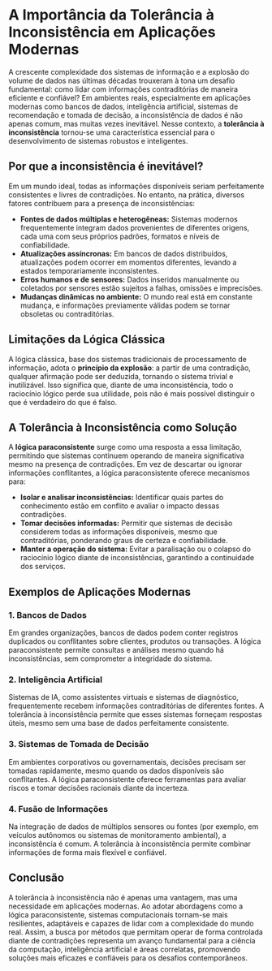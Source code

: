 # A Importância da Tolerância à Inconsistência em Aplicações Modernas

A crescente complexidade dos sistemas de informação e a explosão do volume de dados nas últimas décadas trouxeram à tona um desafio fundamental: como lidar com informações contraditórias de maneira eficiente e confiável? Em ambientes reais, especialmente em aplicações modernas como bancos de dados, inteligência artificial, sistemas de recomendação e tomada de decisão, a inconsistência de dados é não apenas comum, mas muitas vezes inevitável. Nesse contexto, a **tolerância à inconsistência** tornou-se uma característica essencial para o desenvolvimento de sistemas robustos e inteligentes.

## Por que a inconsistência é inevitável?

Em um mundo ideal, todas as informações disponíveis seriam perfeitamente consistentes e livres de contradições. No entanto, na prática, diversos fatores contribuem para a presença de inconsistências:

- **Fontes de dados múltiplas e heterogêneas:** Sistemas modernos frequentemente integram dados provenientes de diferentes origens, cada uma com seus próprios padrões, formatos e níveis de confiabilidade.
- **Atualizações assíncronas:** Em bancos de dados distribuídos, atualizações podem ocorrer em momentos diferentes, levando a estados temporariamente inconsistentes.
- **Erros humanos e de sensores:** Dados inseridos manualmente ou coletados por sensores estão sujeitos a falhas, omissões e imprecisões.
- **Mudanças dinâmicas no ambiente:** O mundo real está em constante mudança, e informações previamente válidas podem se tornar obsoletas ou contraditórias.

## Limitações da Lógica Clássica

A lógica clássica, base dos sistemas tradicionais de processamento de informação, adota o **princípio da explosão**: a partir de uma contradição, qualquer afirmação pode ser deduzida, tornando o sistema trivial e inutilizável. Isso significa que, diante de uma inconsistência, todo o raciocínio lógico perde sua utilidade, pois não é mais possível distinguir o que é verdadeiro do que é falso.

## A Tolerância à Inconsistência como Solução

A **lógica paraconsistente** surge como uma resposta a essa limitação, permitindo que sistemas continuem operando de maneira significativa mesmo na presença de contradições. Em vez de descartar ou ignorar informações conflitantes, a lógica paraconsistente oferece mecanismos para:

- **Isolar e analisar inconsistências:** Identificar quais partes do conhecimento estão em conflito e avaliar o impacto dessas contradições.
- **Tomar decisões informadas:** Permitir que sistemas de decisão considerem todas as informações disponíveis, mesmo que contraditórias, ponderando graus de certeza e confiabilidade.
- **Manter a operação do sistema:** Evitar a paralisação ou o colapso do raciocínio lógico diante de inconsistências, garantindo a continuidade dos serviços.

## Exemplos de Aplicações Modernas

### 1. **Bancos de Dados**
Em grandes organizações, bancos de dados podem conter registros duplicados ou conflitantes sobre clientes, produtos ou transações. A lógica paraconsistente permite consultas e análises mesmo quando há inconsistências, sem comprometer a integridade do sistema.

### 2. **Inteligência Artificial**
Sistemas de IA, como assistentes virtuais e sistemas de diagnóstico, frequentemente recebem informações contraditórias de diferentes fontes. A tolerância à inconsistência permite que esses sistemas forneçam respostas úteis, mesmo sem uma base de dados perfeitamente consistente.

### 3. **Sistemas de Tomada de Decisão**
Em ambientes corporativos ou governamentais, decisões precisam ser tomadas rapidamente, mesmo quando os dados disponíveis são conflitantes. A lógica paraconsistente oferece ferramentas para avaliar riscos e tomar decisões racionais diante da incerteza.

### 4. **Fusão de Informações**
Na integração de dados de múltiplos sensores ou fontes (por exemplo, em veículos autônomos ou sistemas de monitoramento ambiental), a inconsistência é comum. A tolerância à inconsistência permite combinar informações de forma mais flexível e confiável.

## Conclusão

A tolerância à inconsistência não é apenas uma vantagem, mas uma necessidade em aplicações modernas. Ao adotar abordagens como a lógica paraconsistente, sistemas computacionais tornam-se mais resilientes, adaptáveis e capazes de lidar com a complexidade do mundo real. Assim, a busca por métodos que permitam operar de forma controlada diante de contradições representa um avanço fundamental para a ciência da computação, inteligência artificial e áreas correlatas, promovendo soluções mais eficazes e confiáveis para os desafios contemporâneos.